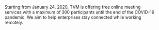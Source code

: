 Starting from January 24, 2020, TVM is offering free online meeting services with a maximum of 300 participants until the end of the COVID-19 pandemic. We aim to help enterprises stay connected while working remotely.
